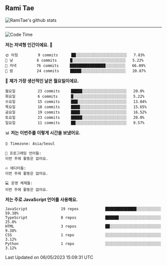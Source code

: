 ## Rami Tae

![RamiTae's github stats](https://github-readme-stats.vercel.app/api?username=RamiTae&show_icons=true&theme=tokyonight)

---
<!--START_SECTION:waka-->
![Code Time](http://img.shields.io/badge/Code%20Time-576%20hrs%2024%20mins-blue)

**저는 저녁형 인간이에요. 🦉** 

```text
🌞 아침         9 commits      ██░░░░░░░░░░░░░░░░░░░░░░░   7.83% 
🌆 낮　         6 commits      █░░░░░░░░░░░░░░░░░░░░░░░░   5.22% 
🌃 저녁         76 commits     ████████████████░░░░░░░░░   66.09% 
🌙 밤　         24 commits     █████░░░░░░░░░░░░░░░░░░░░   20.87%

```
📅 **제가 가장 생산적인 날은 월요일이에요.** 

```text
월요일          23 commits     █████░░░░░░░░░░░░░░░░░░░░   20.0% 
화요일          6 commits      █░░░░░░░░░░░░░░░░░░░░░░░░   5.22% 
수요일          15 commits     ███░░░░░░░░░░░░░░░░░░░░░░   13.04% 
목요일          18 commits     ████░░░░░░░░░░░░░░░░░░░░░   15.65% 
금요일          19 commits     ████░░░░░░░░░░░░░░░░░░░░░   16.52% 
토요일          23 commits     █████░░░░░░░░░░░░░░░░░░░░   20.0% 
일요일          11 commits     ██░░░░░░░░░░░░░░░░░░░░░░░   9.57%

```


📊 **저는 이번주를 이렇게 시간을 보냈어요.** 

```text
⌚︎ Timezone: Asia/Seoul

💬 프로그래밍 언어들: 
이번 주에 활동은 없어요.

🔥 에디터들: 
이번 주에 활동은 없어요.

💻 운영 체제들: 
이번 주에 활동은 없어요.

```

**저는 주로 JavaScript 언어를 사용해요.** 

```text
JavaScript               19 repos            ██████████████░░░░░░░░░░░   59.38% 
TypeScript               8 repos             ██████░░░░░░░░░░░░░░░░░░░   25.0% 
HTML                     3 repos             ██░░░░░░░░░░░░░░░░░░░░░░░   9.38% 
CSS                      1 repo              ░░░░░░░░░░░░░░░░░░░░░░░░░   3.12% 
Python                   1 repo              ░░░░░░░░░░░░░░░░░░░░░░░░░   3.12%

```



 Last Updated on 06/05/2023 15:09:31 UTC
<!--END_SECTION:waka-->
